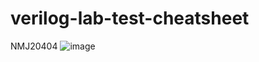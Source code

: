 # verilog-lab-test-cheatsheet
NMJ20404
![image](https://github.com/Hakim567/verilog-lab-test-cheatsheet/assets/36406838/608a852d-86a1-40d1-ab26-fad0a599399d)

